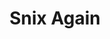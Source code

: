 ---
layout: other-video
permalink: /snix-again
title: Snix Again
video_number: 37
release_date: 1997-01-01
description: |
  FUN FACT: The intro was created using Mario Paint!
cast: 
video_id: FwEtIkmJzd4
bitchute_id: MbHm89v5jVFV/
archive_id: 
poster: snix-3.jpg
video_available: true
medium: live action
old_cm_description: |
  I was so pleased with "Snix: The Return" that I decided to do one more sequel, so I could call the whole thing "The Snix Trilogy". I tried to make this one the grand finale, however I put too much thought into it. The story was too complex and had to broken up into four more sequels which I eventually called The Six Snix Flicks. (See 98 filmography for Rotten Corpse of Snix, Possessed Mask of Snix and finally The Evil Spirit of Snix.)
james_old_star_rating: 2
james_old_number_rating: 8
---